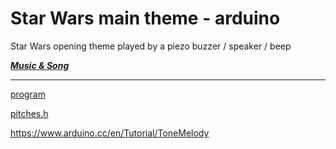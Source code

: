 # Star Wars main theme - arduino
 Star Wars opening theme played by a piezo buzzer / speaker / beep

 [*__Music & Song__*](https://www.youtube.com/watch?v=_D0ZQPqeJkk)

 ---

 [program](https://github.com/luanrivello/starwars-main-theme-arduino/blob/master/main.ino)
 
 [pitches.h](https://github.com/luanrivello/starwars-main-theme-arduino/blob/master/pitches.h.ino)

 https://www.arduino.cc/en/Tutorial/ToneMelody

